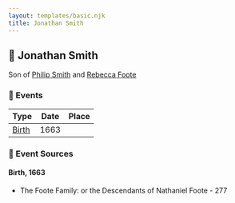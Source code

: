 ```yaml
---
layout: templates/basic.njk
title: Jonathan Smith
---
```

## 🔵 Jonathan Smith

Son of [Philip Smith](/people/6/61981014) and [Rebecca Foote](/people/3/32470572)

### 📆 Events

Type | Date | Place
------ | ------ | ------
[Birth](#event-d19c7453-0c3d-4ce5-9bbc-559649a3aa6b) | 1663 |

### 📰 Event Sources

#### <a id="event-d19c7453-0c3d-4ce5-9bbc-559649a3aa6b"></a> Birth, 1663
* The Foote Family: or the Descendants of Nathaniel Foote  - 277